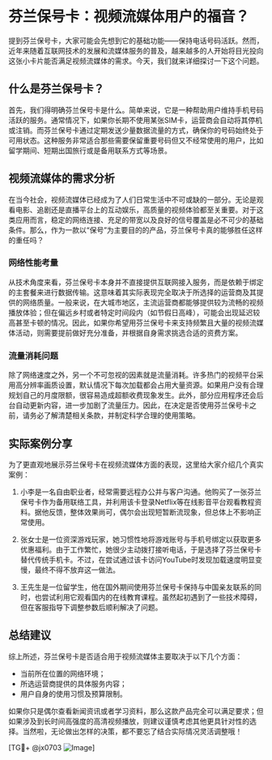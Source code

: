 # 芬兰保号卡：视频流媒体用户的福音？

提到芬兰保号卡，大家可能会先想到它的基础功能——保持电话号码活跃。然而，近年来随着互联网技术的发展和流媒体服务的普及，越来越多的人开始将目光投向这张小卡片能否满足视频流媒体的需求。今天，我们就来详细探讨一下这个问题。

## 什么是芬兰保号卡？

首先，我们得明确芬兰保号卡是什么。简单来说，它是一种帮助用户维持手机号码活跃的服务。通常情况下，如果你长期不使用某张SIM卡，运营商会自动将其停机或注销。而芬兰保号卡通过定期发送少量数据流量的方式，确保你的号码始终处于可用状态。这种服务非常适合那些需要保留重要号码但又不经常使用的用户，比如留学期间、短期出国旅行或是备用联系方式等场景。

## 视频流媒体的需求分析

在当今社会，视频流媒体已经成为了人们日常生活中不可或缺的一部分。无论是观看电影、追剧还是直播平台上的互动娱乐，高质量的视频体验都至关重要。对于这类应用而言，稳定的网络连接、充足的带宽以及良好的信号覆盖是必不可少的基础条件。那么，作为一款以“保号”为主要目的的产品，芬兰保号卡真的能够胜任这样的重任吗？

### 网络性能考量

从技术角度来看，芬兰保号卡本身并不直接提供互联网接入服务，而是依赖于绑定的主套餐来进行数据传输。这意味着其实际表现完全取决于所选择的运营商及其提供的网络质量。一般来说，在大城市地区，主流运营商都能够提供较为流畅的视频播放体验；但在偏远乡村或者特定时间段内（如节假日高峰），可能会出现延迟较高甚至卡顿的情况。因此，如果你希望用芬兰保号卡来支持频繁且大量的视频流媒体活动，则需要提前做好充分准备，并根据自身需求挑选合适的资费方案。

### 流量消耗问题

除了网络速度之外，另一个不可忽视的因素就是流量消耗。许多热门的视频平台采用高分辨率画质设置，默认情况下每次加载都会占用大量资源。如果用户没有合理规划自己的月度限额，很容易造成超额收费现象发生。此外，部分应用程序还会后台自动更新内容，进一步加剧了流量压力。因此，在决定是否使用芬兰保号卡之前，请务必了解清楚相关条款，并制定科学合理的使用策略。

## 实际案例分享

为了更直观地展示芬兰保号卡在视频流媒体方面的表现，这里给大家介绍几个真实案例：

1. 小李是一名自由职业者，经常需要远程办公并与客户沟通。他购买了一张芬兰保号卡作为备用联络工具，并利用该卡登录Netflix等在线影音平台观看教程资料。据他反馈，整体效果尚可，偶尔会出现短暂断流现象，但总体上不影响正常使用。
   
2. 张女士是一位资深游戏玩家，她习惯性地将游戏账号与手机号绑定以获取更多优惠福利。由于工作繁忙，她很少主动拨打接听电话，于是选择了芬兰保号卡替代传统手机卡。不过，在尝试通过该卡访问YouTube时发现加载速度明显变慢，最终不得不放弃这一做法。

3. 王先生是一位留学生，他在国外期间使用芬兰保号卡保持与中国亲友联系的同时，也尝试利用它观看国内的在线教育课程。虽然起初遇到了一些技术障碍，但在客服指导下调整参数后顺利解决了问题。

## 总结建议

综上所述，芬兰保号卡是否适合用于视频流媒体主要取决于以下几个方面：
- 当前所在位置的网络环境；
- 所选运营商提供的具体服务内容；
- 用户自身的使用习惯及预算限制。

如果你只是偶尔查看新闻资讯或者学习资料，那么这款产品完全可以满足要求；但如果涉及到长时间高强度的高清视频播放，则建议谨慎考虑其他更具针对性的选择。当然啦，无论做出怎样的决策，都不要忘了结合实际情况灵活调整哦！

[TG💪+ @jx0703 ![Image](https://github.com/user-attachments/assets/dbca1d08-cadb-493c-b0ec-ad6f7a83f270)]